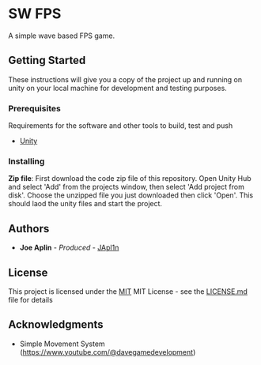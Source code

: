 # SW FPS

A simple wave based FPS game.

## Getting Started

These instructions will give you a copy of the project up and running on
unity on your local machine for development and testing purposes.

### Prerequisites

Requirements for the software and other tools to build, test and push 
- [Unity](https://unity.com/download)
 
### Installing

**Zip file**: First download the code zip file of this repository. Open Unity Hub and select 'Add' from the projects window, then select 'Add project from disk'. Choose the unzipped file you just downloaded then click 'Open'. This should laod the unity files and start the project.

## Authors

  - **Joe Aplin** - *Produced* -
    [JApl1n](https://github.com/JApl1n)

## License

This project is licensed under the [MIT](LICENSE.md)
MIT License - see the [LICENSE.md](LICENSE.md) file for
details

## Acknowledgments

  - Simple Movement System (https://www.youtube.com/@davegamedevelopment)
